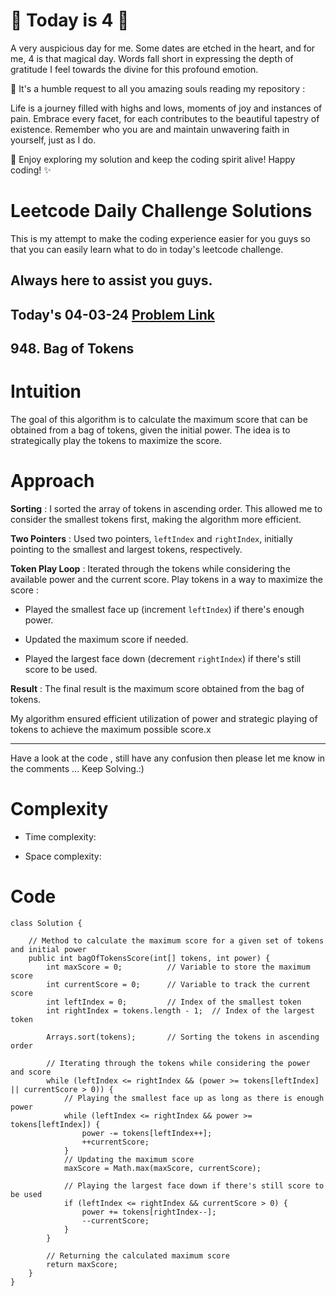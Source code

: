 # 🌟 Today is 4 🌟

A very auspicious day for me. Some dates are etched in the heart, and for me, 4 is that magical day. Words fall short in expressing the depth of gratitude I feel towards the divine for this profound emotion.

📖 It's a humble request to all you amazing souls reading my repository :

Life is a journey filled with highs and lows, moments of joy and instances of pain. Embrace every facet, for each contributes to the beautiful tapestry of existence. Remember who you are and maintain unwavering faith in yourself, just as I do.

🚀 Enjoy exploring my solution and keep the coding spirit alive! Happy coding! ✨


# Leetcode Daily Challenge Solutions

This is my attempt to make the coding experience easier for you guys so that you can easily learn what to do in today's leetcode challenge.

## Always here to assist you guys.

## Today's 04-03-24 [Problem Link](https://leetcode.com/problems/bag-of-tokens/description/?envType=daily-question&envId=2024-03-04)
## 948. Bag of Tokens

# Intuition
<!-- Describe your first thoughts on how to solve this problem. -->
The goal of this algorithm is to calculate the maximum score that can be obtained from a bag of tokens, given the initial power. The idea is to strategically play the tokens to maximize the score.

# Approach
<!-- Describe your approach to solving the problem. -->
**Sorting** : I sorted the array of tokens in ascending order. This allowed me to consider the smallest tokens first, making the algorithm more efficient.

**Two Pointers** : Used two pointers, `leftIndex` and `rightIndex`, initially pointing to the smallest and largest tokens, respectively.

**Token Play Loop** : Iterated through the tokens while considering the available power and the current score. Play tokens in a way to maximize the score :

   - Played the smallest face up (increment `leftIndex`) if there's enough power.
   
   - Updated the maximum score if needed.
   
   - Played the largest face down (decrement `rightIndex`) if there's still score to be used.

**Result** : The final result is the maximum score obtained from the bag of tokens.

My algorithm ensured efficient utilization of power and strategic playing of tokens to achieve the maximum possible score.x

---
Have a look at the code , still have any confusion then please let me know in the comments ... Keep Solving.:)

# Complexity
- Time complexity:
<!-- Add your time complexity here, e.g. $$O(n)$$ -->

- Space complexity:
<!-- Add your space complexity here, e.g. $$O(n)$$ -->

# Code
```
class Solution {
    
    // Method to calculate the maximum score for a given set of tokens and initial power
    public int bagOfTokensScore(int[] tokens, int power) {
        int maxScore = 0;          // Variable to store the maximum score
        int currentScore = 0;      // Variable to track the current score
        int leftIndex = 0;         // Index of the smallest token
        int rightIndex = tokens.length - 1;  // Index of the largest token

        Arrays.sort(tokens);       // Sorting the tokens in ascending order

        // Iterating through the tokens while considering the power and score
        while (leftIndex <= rightIndex && (power >= tokens[leftIndex] || currentScore > 0)) {
            // Playing the smallest face up as long as there is enough power
            while (leftIndex <= rightIndex && power >= tokens[leftIndex]) {
                power -= tokens[leftIndex++];
                ++currentScore;
            }
            // Updating the maximum score
            maxScore = Math.max(maxScore, currentScore);
            
            // Playing the largest face down if there's still score to be used
            if (leftIndex <= rightIndex && currentScore > 0) {
                power += tokens[rightIndex--];
                --currentScore;
            }
        }

        // Returning the calculated maximum score
        return maxScore;
    }
}
```